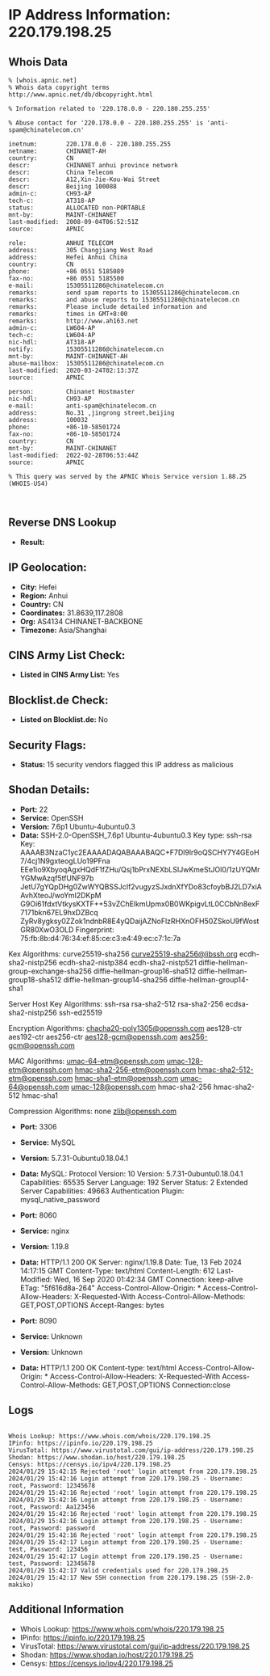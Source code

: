 # IP Address Information: 220.179.198.25

## Whois Data
```
% [whois.apnic.net]
% Whois data copyright terms    http://www.apnic.net/db/dbcopyright.html

% Information related to '220.178.0.0 - 220.180.255.255'

% Abuse contact for '220.178.0.0 - 220.180.255.255' is 'anti-spam@chinatelecom.cn'

inetnum:        220.178.0.0 - 220.180.255.255
netname:        CHINANET-AH
country:        CN
descr:          CHINANET anhui province network
descr:          China Telecom
descr:          A12,Xin-Jie-Kou-Wai Street
descr:          Beijing 100088
admin-c:        CH93-AP
tech-c:         AT318-AP
status:         ALLOCATED non-PORTABLE
mnt-by:         MAINT-CHINANET
last-modified:  2008-09-04T06:52:51Z
source:         APNIC

role:           ANHUI TELECOM
address:        305 Changjiang West Road
address:        Hefei Anhui China
country:        CN
phone:          +86 0551 5185089
fax-no:         +86 0551 5185500
e-mail:         15305511286@chinatelecom.cn
remarks:        send spam reports to 15305511286@chinatelecom.cn
remarks:        and abuse reports to 15305511286@chinatelecom.cn
remarks:        Please include detailed information and
remarks:        times in GMT+8:00
remarks:        http://www.ah163.net
admin-c:        LW604-AP
tech-c:         LW604-AP
nic-hdl:        AT318-AP
notify:         15305511286@chinatelecom.cn
mnt-by:         MAINT-CHINANET-AH
abuse-mailbox:  15305511286@chinatelecom.cn
last-modified:  2020-03-24T02:13:37Z
source:         APNIC

person:         Chinanet Hostmaster
nic-hdl:        CH93-AP
e-mail:         anti-spam@chinatelecom.cn
address:        No.31 ,jingrong street,beijing
address:        100032
phone:          +86-10-58501724
fax-no:         +86-10-58501724
country:        CN
mnt-by:         MAINT-CHINANET
last-modified:  2022-02-28T06:53:44Z
source:         APNIC

% This query was served by the APNIC Whois Service version 1.88.25 (WHOIS-US4)



```
## Reverse DNS Lookup
- **Result:** 

## IP Geolocation:
- **City:** Hefei
- **Region:** Anhui
- **Country:** CN
- **Coordinates:** 31.8639,117.2808
- **Org:** AS4134 CHINANET-BACKBONE
- **Timezone:** Asia/Shanghai

## CINS Army List Check:
- **Listed in CINS Army List:** 
Yes

## Blocklist.de Check:
- **Listed on Blocklist.de:** 
No

## Security Flags:
- **Status:** 15 security vendors flagged this IP address as malicious

## Shodan Details:
- **Port:** 22
- **Service:** OpenSSH
- **Version:** 7.6p1 Ubuntu-4ubuntu0.3
- **Data:** SSH-2.0-OpenSSH_7.6p1 Ubuntu-4ubuntu0.3
Key type: ssh-rsa
Key: AAAAB3NzaC1yc2EAAAADAQABAAABAQC+F7Dl9lr9oQSCHY7Y4GEoH7/4cj1N9gxteogLUo19PFna
EEe1io9XbyoqAgxHQdF1fZHu/Qsj1bPrxNEXbLSIJwKmeStJOl0/1zUYQMrYGMwAzqf5tfUNF97b
JetU7gYQpDHg0ZwWYQBSSJcIf2vugyzSJxdnXfYDo83cfoybBJ2LD7xiAAvhXteoJ/woYmI2DKpM
G9Oi61fdxtVtkysKXTF++53vZChElkmUpmx0B0WKpigvLtL0CCbNn8exF7171bkn67EL9hxDZBcq
ZyRv8ygksy0ZZok1ndnbR8E4yQDaijAZNoFlzRHXnOFH50ZSkoU9fWostGR80XwO3OLD
Fingerprint: 75:fb:8b:d4:76:34:ef:85:ce:c3:e4:49:ec:c7:1c:7a

Kex Algorithms:
	curve25519-sha256
	curve25519-sha256@libssh.org
	ecdh-sha2-nistp256
	ecdh-sha2-nistp384
	ecdh-sha2-nistp521
	diffie-hellman-group-exchange-sha256
	diffie-hellman-group16-sha512
	diffie-hellman-group18-sha512
	diffie-hellman-group14-sha256
	diffie-hellman-group14-sha1

Server Host Key Algorithms:
	ssh-rsa
	rsa-sha2-512
	rsa-sha2-256
	ecdsa-sha2-nistp256
	ssh-ed25519

Encryption Algorithms:
	chacha20-poly1305@openssh.com
	aes128-ctr
	aes192-ctr
	aes256-ctr
	aes128-gcm@openssh.com
	aes256-gcm@openssh.com

MAC Algorithms:
	umac-64-etm@openssh.com
	umac-128-etm@openssh.com
	hmac-sha2-256-etm@openssh.com
	hmac-sha2-512-etm@openssh.com
	hmac-sha1-etm@openssh.com
	umac-64@openssh.com
	umac-128@openssh.com
	hmac-sha2-256
	hmac-sha2-512
	hmac-sha1

Compression Algorithms:
	none
	zlib@openssh.com


- **Port:** 3306
- **Service:** MySQL
- **Version:** 5.7.31-0ubuntu0.18.04.1
- **Data:** MySQL:
  Protocol Version: 10
  Version: 5.7.31-0ubuntu0.18.04.1
  Capabilities: 65535
  Server Language: 192
  Server Status: 2
  Extended Server Capabilities: 49663
  Authentication Plugin: mysql_native_password

- **Port:** 8060
- **Service:** nginx
- **Version:** 1.19.8
- **Data:** HTTP/1.1 200 OK
Server: nginx/1.19.8
Date: Tue, 13 Feb 2024 14:17:15 GMT
Content-Type: text/html
Content-Length: 612
Last-Modified: Wed, 16 Sep 2020 01:42:34 GMT
Connection: keep-alive
ETag: "5f616d8a-264"
Access-Control-Allow-Origin: *
Access-Control-Allow-Headers: X-Requested-With
Access-Control-Allow-Methods: GET,POST,OPTIONS
Accept-Ranges: bytes



- **Port:** 8090
- **Service:** Unknown
- **Version:** Unknown
- **Data:** HTTP/1.1 200 OK
Content-type: text/html
Access-Control-Allow-Origin: *
Access-Control-Allow-Headers: X-Requested-With
Access-Control-Allow-Methods: GET,POST,OPTIONS
Connection:close



## Logs
```

Whois Lookup: https://www.whois.com/whois/220.179.198.25
IPinfo: https://ipinfo.io/220.179.198.25
VirusTotal: https://www.virustotal.com/gui/ip-address/220.179.198.25
Shodan: https://www.shodan.io/host/220.179.198.25
Censys: https://censys.io/ipv4/220.179.198.25
2024/01/29 15:42:15 Rejected 'root' login attempt from 220.179.198.25
2024/01/29 15:42:16 Login attempt from 220.179.198.25 - Username: root, Password: 12345678
2024/01/29 15:42:16 Rejected 'root' login attempt from 220.179.198.25
2024/01/29 15:42:16 Login attempt from 220.179.198.25 - Username: root, Password: Aa123456
2024/01/29 15:42:16 Rejected 'root' login attempt from 220.179.198.25
2024/01/29 15:42:16 Login attempt from 220.179.198.25 - Username: root, Password: password
2024/01/29 15:42:16 Rejected 'root' login attempt from 220.179.198.25
2024/01/29 15:42:17 Login attempt from 220.179.198.25 - Username: test, Password: 123456
2024/01/29 15:42:17 Login attempt from 220.179.198.25 - Username: test, Password: 12345678
2024/01/29 15:42:17 Valid credentials used for 220.179.198.25
2024/01/29 15:42:17 New SSH connection from 220.179.198.25 (SSH-2.0-makiko)

```
## Additional Information
- Whois Lookup: https://www.whois.com/whois/220.179.198.25
- IPinfo: https://ipinfo.io/220.179.198.25
- VirusTotal: https://www.virustotal.com/gui/ip-address/220.179.198.25
- Shodan: https://www.shodan.io/host/220.179.198.25
- Censys: https://censys.io/ipv4/220.179.198.25

